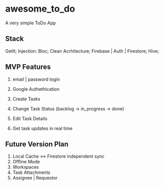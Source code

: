 # awesome_to_do

A very simple ToDo App

## Stack

GetIt;
Injection:
Bloc;
Clean Acrhitecture;
Firebase | Auth | Firestore;
Hive;

## MVP Features

1. email | password login
2. Google Authethication

1. Create Tasks
2. Change Task Status (backlog -> in_progress -> done)
3. Edit Task Details
4. Get task updates in real time

## Future Version Plan

1. Local Cache <-> Firestore independent sync
2. Offline Mode
3. Workspaces
4. Task Attachments
5. Assignee | Requestor
